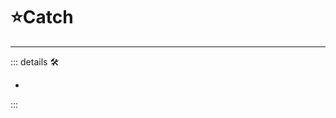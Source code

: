 # ⭐<labor>Catch</labor>

---

<!-- =================================================== -->
<!-- =================================================== -->
<!-- =================================================== -->
<!-- =================================================== -->
<!-- =================================================== -->
::: details 🛠

-

:::
